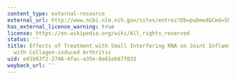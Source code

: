 ```yaml
---
content_type: external-resource
external_url: http://www.ncbi.nlm.nih.gov/sites/entrez?Db=pubmed&Cmd=ShowDetailView&TermToSearch=15818667&ordinalpos=1&itool=EntrezSystem2.PEntrez.Pubmed.Pubmed_ResultsPanel.Pubmed_RVAbstractPlus
has_external_license_warning: true
license: https://en.wikipedia.org/wiki/All_rights_reserved
status: ''
title: Effects of Treatment with Small Interfering RNA on Joint Inflammation in Mice
  with Collagen-induced Arthritis
uid: ed1b63f2-2746-4fac-a35e-0a61eb87f033
wayback_url: ''
---
```


